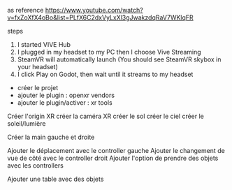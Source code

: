 as reference
https://www.youtube.com/watch?v=fxZoXfX4oBo&list=PLfX6C2dxVyLxXl3gJwakzdqRaV7WKlqFR

steps
1. I started VIVE Hub
2. I plugged in my headset to my PC then I choose Vive Streaming
3. SteamVR will automatically launch (You should see SteamVR skybox in your headset)
4. I click Play on Godot, then wait until it streams to my headset 


- créer le projet
- ajouter le plugin : openxr vendors
- ajouter le plugin/activer : xr tools

Créer l'origin XR
créer la caméra XR
créer le sol
créer le ciel
créer le soleil/lumière

Créer la main gauche et droite



Ajouter le déplacement avec le controller gauche
Ajouter le changement de vue de côté avec le controller droit
Ajouter l'option de prendre des objets avec les controllers


Ajouter une table avec des objets
